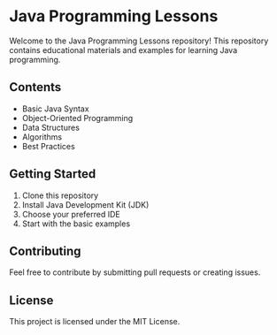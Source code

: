 # Java Programming Lessons

Welcome to the Java Programming Lessons repository! This repository contains educational materials and examples for learning Java programming.

## Contents

- Basic Java Syntax
- Object-Oriented Programming
- Data Structures
- Algorithms
- Best Practices

## Getting Started

1. Clone this repository
2. Install Java Development Kit (JDK)
3. Choose your preferred IDE
4. Start with the basic examples

## Contributing

Feel free to contribute by submitting pull requests or creating issues.

## License

This project is licensed under the MIT License.